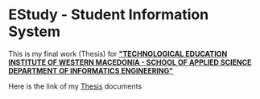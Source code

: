 # EStudy - Student Information System
This is my final work (Thesis) for [**"TECHNOLOGICAL EDUCATION INSTITUTE OF WESTERN MACEDONIA - 
SCHOOL OF APPLIED SCIENCE DEPARTMENT OF INFORMATICS ENGINEERING"**](http://informatics.teiwm.gr/index.php)

Here is the link of my [Thesis](https://www.dropbox.com/sh/t1aafr301us3vf3/AADyE7TkjRcrocikyBCjh0V9a?dl=0) documents
